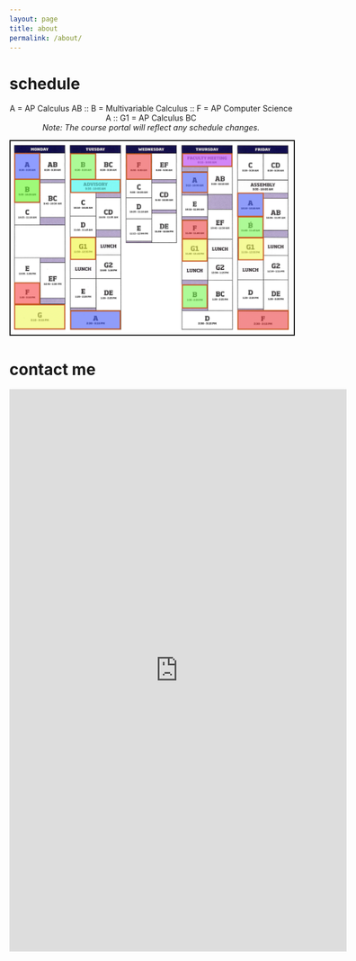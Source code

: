 ```yaml
---
layout: page
title: about
permalink: /about/
---
```



# schedule 
<p align="center">A = AP Calculus AB :: B = Multivariable Calculus :: F = AP Computer Science A :: G1 = AP Calculus BC<br><i>Note: The course portal will reflect any schedule changes.</i></p>

<p align="center"> <img src="/d-img/schedule.png" border="2"> </p>

# contact me

<center> <iframe src="https://docs.google.com/forms/d/e/1FAIpQLSfk3MsgYHHCfX69rYixFbnQIuGToOyGh9GlpIXcycYWO-BrWg/viewform?embedded=true" width="600" height="1000" frameborder="0" marginheight="0" marginwidth="0">Loading…</iframe> </center>

